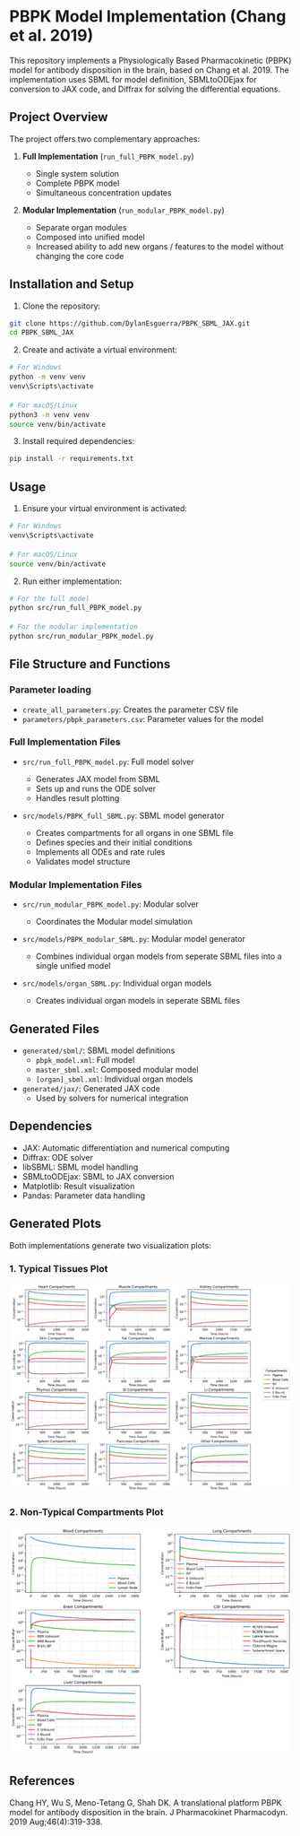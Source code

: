 # PBPK Model Implementation (Chang et al. 2019)

This repository implements a Physiologically Based Pharmacokinetic (PBPK) model for antibody disposition in the brain, based on Chang et al. 2019. The implementation uses SBML for model definition, SBMLtoODEjax for conversion to JAX code, and Diffrax for solving the differential equations.

## Project Overview

The project offers two complementary approaches:

1. **Full Implementation** (`run_full_PBPK_model.py`)
   - Single system solution
   - Complete PBPK model
   - Simultaneous concentration updates

2. **Modular Implementation** (`run_modular_PBPK_model.py`)
   - Separate organ modules
   - Composed into unified model
   - Increased ability to add new organs / features to the model without changing the core code

## Installation and Setup

1. Clone the repository:
```bash
git clone https://github.com/DylanEsguerra/PBPK_SBML_JAX.git
cd PBPK_SBML_JAX
```

2. Create and activate a virtual environment:
```bash
# For Windows
python -m venv venv
venv\Scripts\activate

# For macOS/Linux
python3 -m venv venv
source venv/bin/activate
```

3. Install required dependencies:
```bash
pip install -r requirements.txt
```

## Usage

1. Ensure your virtual environment is activated:
```bash
# For Windows
venv\Scripts\activate

# For macOS/Linux
source venv/bin/activate
```

2. Run either implementation:
```bash
# For the full model
python src/run_full_PBPK_model.py

# For the modular implementation
python src/run_modular_PBPK_model.py
```

## File Structure and Functions

### Parameter loading
- `create_all_parameters.py`: Creates the parameter CSV file
- `parameters/pbpk_parameters.csv`: Parameter values for the model


### Full Implementation Files
- `src/run_full_PBPK_model.py`: Full model solver
  - Generates JAX model from SBML
  - Sets up and runs the ODE solver
  - Handles result plotting

- `src/models/PBPK_full_SBML.py`: SBML model generator
  - Creates compartments for all organs in one SBML file
  - Defines species and their initial conditions
  - Implements all ODEs and rate rules
  - Validates model structure

### Modular Implementation Files
- `src/run_modular_PBPK_model.py`: Modular solver
  - Coordinates the Modular model simulation

- `src/models/PBPK_modular_SBML.py`: Modular model generator
  - Combines individual organ models from seperate SBML files into a single unified model

- `src/models/organ_SBML.py`: Individual organ models
  - Creates individual organ models in seperate SBML files

## Generated Files
- `generated/sbml/`: SBML model definitions
  - `pbpk_model.xml`: Full model
  - `master_sbml.xml`: Composed modular model
  - `[organ]_sbml.xml`: Individual organ models
- `generated/jax/`: Generated JAX code
  - Used by solvers for numerical integration

## Dependencies
- JAX: Automatic differentiation and numerical computing
- Diffrax: ODE solver
- libSBML: SBML model handling
- SBMLtoODEjax: SBML to JAX conversion
- Matplotlib: Result visualization
- Pandas: Parameter data handling

## Generated Plots

Both implementations generate two visualization plots:

### 1. Typical Tissues Plot
![Typical Tissues](generated/figures/modular_model_concentration_plots_typical.png)

### 2. Non-Typical Compartments Plot
![Non-Typical Compartments](generated/figures/modular_model_concentration_plots_nontypical.png)

## References
Chang HY, Wu S, Meno-Tetang G, Shah DK. A translational platform PBPK model for antibody disposition in the brain. J Pharmacokinet Pharmacodyn. 2019 Aug;46(4):319-338.




